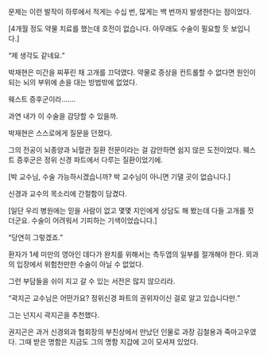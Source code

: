 문제는 이런 발작이 하루에서 적게는 수십 번, 많게는 백 번까지 발생한다는 점이었다.

[4개월 정도 약물 치료를 했는데 호전이 없습니다. 아무래도 수술이 필요할 듯 보입니다.]

“제 생각도 같네요.”

박재현은 미간을 찌푸린 채 고개를 끄덕였다. 약물로 증상을 컨트롤할 수 없다면 원인이 되는 뇌의 부위에 손을 대는 방법밖에 없었다.

웨스트 증후군이라…….

과연 내가 이 수술을 감당할 수 있을까.

박재현은 스스로에게 질문을 던졌다.

그의 전공이 뇌종양과 뇌혈관 질환 전문이라는 걸 감안하면 쉽지 않은 도전이었다. 웨스트 증후군은 정위 신경 파트에서 다루는 질환이었기에.

[박 교수님, 수술 가능하시겠습니까? 박 교수님이 아니면 기댈 곳이 없습니다.]

신경과 교수의 목소리에 간절함이 담겼다.

[일단 우리 병원에는 믿을 사람이 없고 몇몇 지인에게 상담도 해 봤는데 다들 고개를 젓더군요. 수술이 어려워서 기피하는 기색이었습니다.]

“당연히 그렇겠죠.”

환자가 1세 미만의 영아인 데다가 완치를 위해서는 측두엽의 일부를 절개해야 한다. 외과의 입장에서 위험천만한 수술이 아닐 수 없었다.

그런 부담들을 쉬이 지고 갈 수 있는 서전은 많지 않으리라.

“곽지곤 교수님은 어떤가요? 정위신경 파트의 권위자이신 걸로 알고 있습니다만.”

그는 넌지시 곽지곤을 추천했다.

권지곤은 과거 신경외과 협회장의 부친상에서 만났던 인물로 과장 김철용과 죽마고우였다. 그때 받은 명함은 지금도 그의 명함 지갑에 고이 모셔져 있었다.